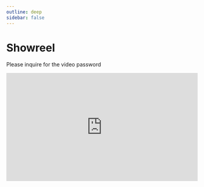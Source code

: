 ```yaml
---
outline: deep
sidebar: false
---
```


# Showreel

Please inquire for the video password

<div style="padding:56.25% 0 0 0;position:relative;"><iframe src="https://player.vimeo.com/video/647651085?badge=0&amp;autopause=0&amp;player_id=0&amp;app_id=58479" frameborder="0" allow="autoplay; fullscreen; picture-in-picture; clipboard-write" style="position:absolute;top:0;left:0;width:100%;height:100%;" title="Student FX Reel (2021)"></iframe></div><script src="https://player.vimeo.com/api/player.js"></script>
